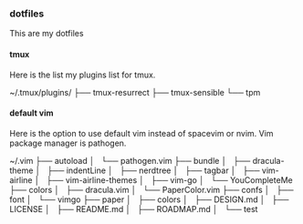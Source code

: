 ### dotfiles
This are my dotfiles

#### tmux 

Here is the list my plugins list for tmux.

~/.tmux/plugins/
├── tmux-resurrect
├── tmux-sensible
└── tpm

#### default vim

Here is the option to use default vim instead of spacevim or nvim. Vim package manager is pathogen.

~/.vim
├── autoload
│   └── pathogen.vim
├── bundle
│   ├── dracula-theme
│   ├── indentLine
│   ├── nerdtree
│   ├── tagbar
│   ├── vim-airline
│   ├── vim-airline-themes
│   ├── vim-go
│   └── YouCompleteMe
├── colors
│   ├── dracula.vim
│   └── PaperColor.vim
├── confs
│   ├── font
│   └── vimgo
├── paper
│   ├── colors
│   ├── DESIGN.md
│   ├── LICENSE
│   ├── README.md
│   ├── ROADMAP.md
│   └── test
